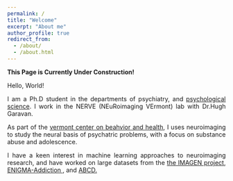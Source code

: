 ```yaml
---
permalink: /
title: "Welcome"
excerpt: "About me"
author_profile: true
redirect_from: 
  - /about/
  - /about.html
---
```

**This Page is Currently Under Construction!**

Hello, World!

<div style="text-align: justify">
<p>I am a Ph.D student in the departments of psychiatry, and <a href="https://www.uvm.edu/cas/psychology">psychological
science</a>. I work in the NERVE (NEuRoimaging VErmont) lab with Dr.Hugh Garavan.</p>
<p>As part of the <a href="http://www.med.uvm.edu/behaviorandhealth/home">vermont center on beahvior and health</a>, I uses neuroimaging to study the neural basis of psychatric problems, with a focus on substance abuse and adolescence.</p>
<p>I have a keen interest in machine learning approaches to neuroimaging research, and have worked on large datasets from the
<a href="www.imagen-europe.com">the IMAGEN project</a>, <a href="http://enigma.ini.usc.edu/ongoing/enigma-addiction-working-group/">ENIGMA-Addiction </a>, and <a href="https://abcdstudy.org">ABCD.</a></p>
</div>
